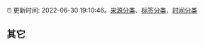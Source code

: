 :alarm_clock: 更新时间: 2022-06-30 19:10:46。[来源分类](../README.md)、[标签分类](../TAGS.md)、[时间分类](../TIMELINE.md)

## 其它



